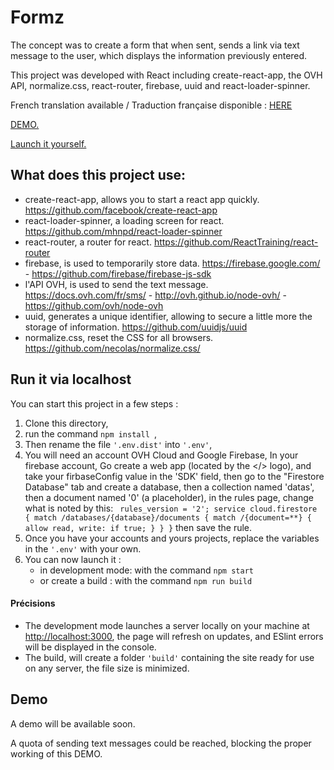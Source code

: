# Formz
The concept was to create a form that when sent, sends a link via text message to the user, which displays the information previously entered.

This project was developed with React including create-react-app, the OVH API, normalize.css, react-router, firebase, uuid and react-loader-spinner.

French translation available / Traduction française disponible : [HERE](./README/README-Fr.md)

[DEMO.](#demo)

[Launch it yourself.](#run-it-via-localhost)

## What does this project use:
- create-react-app, allows you to start a react app quickly. https://github.com/facebook/create-react-app
- react-loader-spinner, a loading screen for react. https://github.com/mhnpd/react-loader-spinner
- react-router, a router for react. https://github.com/ReactTraining/react-router
- firebase, is used to temporarily store data. https://firebase.google.com/ - https://github.com/firebase/firebase-js-sdk
- l'API OVH, is used to send the text message. https://docs.ovh.com/fr/sms/ - http://ovh.github.io/node-ovh/ - https://github.com/ovh/node-ovh
- uuid, generates a unique identifier, allowing to secure a little more the storage of information. https://github.com/uuidjs/uuid
- normalize.css, reset the CSS for all browsers. https://github.com/necolas/normalize.css/

## Run it via localhost
You can start this project in a few steps :
1. Clone this directory,
2. run the command ```npm install ```,
3. Then rename the file ```'.env.dist'``` into ```'.env'```,
4. You will need an account OVH Cloud and Google Firebase,
In your firebase account,
Go create a web app (located by the </> logo), and take your firbaseConfig value in the 'SDK' field,
then go to the "Firestore Database" tab and create a database, then a collection named 'datas', then a document named '0' (a placeholder), in the rules page, change what is noted by this: ```  rules_version = '2';
                                                                                                                     service cloud.firestore {
                                                                                                                     match /databases/{database}/documents {
                                                                                                                        match /{document=**} {
                                                                                                                            allow read, write: if true;
                                                                                                                            }
                                                                                                                        }
                                                                                                                     } ``` 
then save the rule.
5. Once you have your accounts and yours projects, replace the variables in the ```'.env'``` with your own.
6. You can now launch it :
    - in development mode: with the command ```npm start ```
    - or create a build : with the command ```npm run build ```
#### Précisions
- The development mode launches a server locally on your machine at [http://localhost:3000](http://localhost:3000), the page will refresh on updates, and ESlint errors will be displayed in the console.
- The build, will create a folder ```'build'``` containing the site ready for use on any server, the file size is minimized.

## Demo

A demo will be available soon.

A quota of sending text messages could be reached, blocking the proper working of this DEMO.
